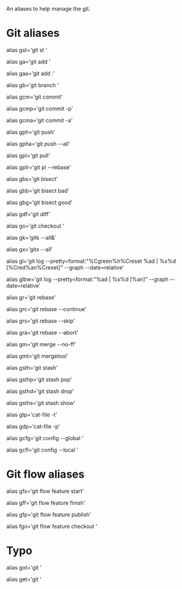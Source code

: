 An aliases to help manage the git.

# Git aliases
alias gst='git st '

alias ga='git add '

alias gaa='git add .'

alias gb='git branch '

alias gcm='git commit'

alias gcmp='git commit -p'

alias gcma='git commit -a'

alias gph='git push'

alias gpha='git push --all'

alias gpl='git pull'

alias gplr='git pl --rebase'

alias gbs='git bisect'

alias gbb='git bisect bad'

alias gbg='git bisect good'

alias gdf='git diff'

alias go='git checkout '

alias gk='gitk --all&'

alias gx='gitx --all'

alias gl='git log --pretty=format:\"%Cgreen%h%Creset %ad | %s%d [%Cred%an%Creset]\" --graph --date=relative'

alias glbw='git log --pretty=format:\"%ad | %s%d [%an]\" --graph --date=relative'

alias gr='git rebase'

alias grc='git rebase --continue'

alias grs='git rebase --skip'

alias gra='git rebase --abort'

alias gm='git merge --no-ff'

alias gmt='git mergetool'

alias gsth='git stash'

alias gsthp='git stash pop'

alias gsthd='git stash drop'

alias gsths='git stash show'

alias gtp='cat-file -t'

alias gdp='cat-file -p'

alias gcfg='git config --global '

alias gcfl='git config --local '

# Git flow aliases

alias gfs='git flow feature start'

alias gff='git flow feature finish'

alias gfp='git flow feature publish'

alias fgo='git flow feature checkout '

# Typo

alias got='git '

alias get='git '

